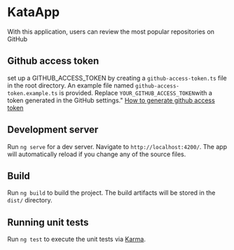 # KataApp

With this application, users can review the most popular repositories on GitHub

## Github access token

set up a GITHUB_ACCESS_TOKEN by creating a `github-access-token.ts` file in the root directory. An example file named `github-access-token.example.ts` is provided. Replace `YOUR_GITHUB_ACCESS_TOKEN`with a token generated in the GitHub settings."
[How to generate github access token](https://docs.github.com/en/authentication/keeping-your-account-and-data-secure/creating-a-personal-access-token)

## Development server

Run `ng serve` for a dev server. Navigate to `http://localhost:4200/`. The app will automatically reload if you change any of the source files.

## Build

Run `ng build` to build the project. The build artifacts will be stored in the `dist/` directory.

## Running unit tests

Run `ng test` to execute the unit tests via [Karma](https://karma-runner.github.io).
